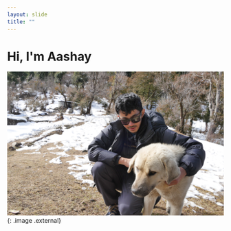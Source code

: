 ```yaml
---
layout: slide
title: ""
---
```


# Hi, I'm Aashay
[![Your Image Alt Text](/images/1.jpg)](http://link-to-redirect-if-clicked){: .image .external}